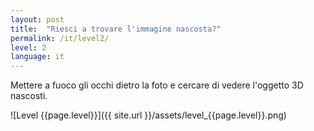 ```yaml
---
layout: post
title:  "Riesci a trovare l'immagine nascosta?"
permalink: /it/level2/
level: 2
language: it
---
```

Mettere a fuoco gli occhi dietro la foto e cercare di vedere l'oggetto 3D nascosti.

![Level {{page.level}}]({{ site.url }}/assets/level_{{page.level}}.png)